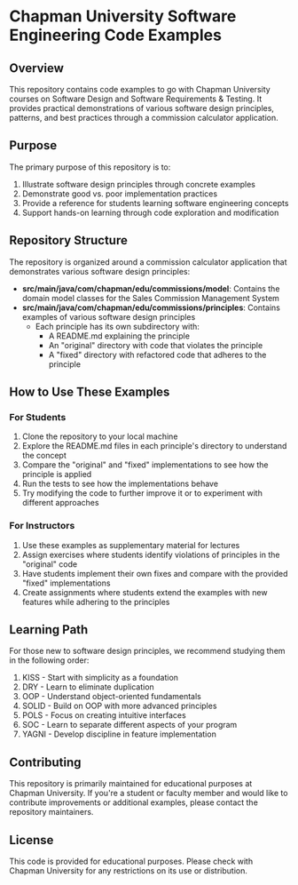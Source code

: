 # Chapman University Software Engineering Code Examples

## Overview
This repository contains code examples to go with Chapman University courses on Software Design and Software Requirements & Testing. It provides practical demonstrations of various software design principles, patterns, and best practices through a commission calculator application.

## Purpose
The primary purpose of this repository is to:
1. Illustrate software design principles through concrete examples
2. Demonstrate good vs. poor implementation practices
3. Provide a reference for students learning software engineering concepts
4. Support hands-on learning through code exploration and modification

## Repository Structure
The repository is organized around a commission calculator application that demonstrates various software design principles:

- **src/main/java/com/chapman/edu/commissions/model**: Contains the domain model classes for the Sales Commission Management System
- **src/main/java/com/chapman/edu/commissions/principles**: Contains examples of various software design principles
  - Each principle has its own subdirectory with:
    - A README.md explaining the principle
    - An "original" directory with code that violates the principle
    - A "fixed" directory with refactored code that adheres to the principle

## How to Use These Examples

### For Students
1. Clone the repository to your local machine
2. Explore the README.md files in each principle's directory to understand the concept
3. Compare the "original" and "fixed" implementations to see how the principle is applied
4. Run the tests to see how the implementations behave
5. Try modifying the code to further improve it or to experiment with different approaches

### For Instructors
1. Use these examples as supplementary material for lectures
2. Assign exercises where students identify violations of principles in the "original" code
3. Have students implement their own fixes and compare with the provided "fixed" implementations
4. Create assignments where students extend the examples with new features while adhering to the principles

## Learning Path
For those new to software design principles, we recommend studying them in the following order:
1. KISS - Start with simplicity as a foundation
2. DRY - Learn to eliminate duplication
3. OOP - Understand object-oriented fundamentals
4. SOLID - Build on OOP with more advanced principles
5. POLS - Focus on creating intuitive interfaces
6. SOC - Learn to separate different aspects of your program
7. YAGNI - Develop discipline in feature implementation

## Contributing
This repository is primarily maintained for educational purposes at Chapman University. If you're a student or faculty member and would like to contribute improvements or additional examples, please contact the repository maintainers.

## License
This code is provided for educational purposes. Please check with Chapman University for any restrictions on its use or distribution.